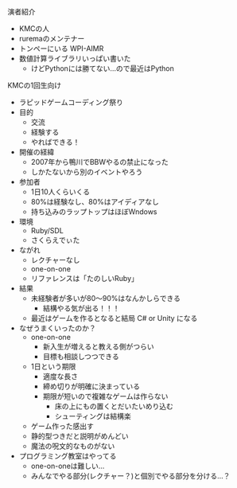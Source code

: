 演者紹介
- KMCの人
- ruremaのメンテナー
- トンペーにいる WPI-AIMR
- 数値計算ライブラリいっぱい書いた
  - けどPythonには勝てない…ので最近はPython

KMCの1回生向け
- ラピッドゲームコーディング祭り
- 目的
  - 交流
  - 経験する
  - やればできる！
- 開催の経緯
  - 2007年から鴨川でBBWやるの禁止になった
  - しかたないから別のイベントやろう
- 参加者
  - 1日10人くらいくる
  - 80%は経験なし、80%はアイディアなし
  - 持ち込みのラップトップはほぼWndows
- 環境
  - Ruby/SDL
  - さくらえでぃた
- ながれ
  - レクチャーなし
  - one-on-one
  - リファレンスは「たのしいRuby」
- 結果
  - 未経験者が多いが80〜90%はなんかしらできる
    - 結構やる気が出る！！！
  - 最近はゲームを作るとなると結局 C# or Unity になる
- なぜうまくいったのか？
  - one-on-one
    - 新入生が増えると教える側がつらい
    - 目標も相談しつつできる
  - 1日という期限
    - 適度な長さ
    - 締め切りが明確に決まっている
    - 期限が短いので複雑なゲームは作らない
      - 床の上にもの置くとだいたいめり込む
      - シューティングは結構楽
  - ゲーム作った感出す
  - 静的型つきだと説明がめんどい
  - 魔法の呪文的なものがない
- プログラミング教室はやってる
  - one-on-oneは難しい…
  - みんなでやる部分(レクチャー？)と個別でやる部分を分ける…？
